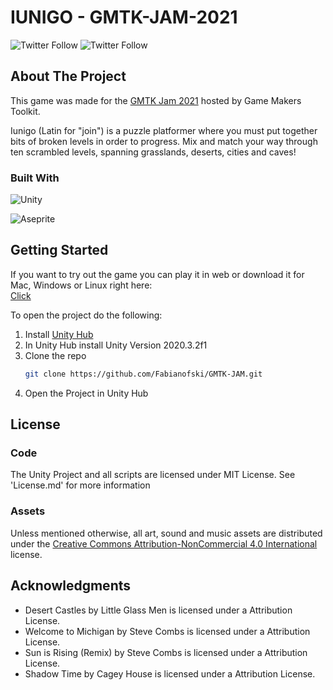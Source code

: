# IUNIGO - GMTK-JAM-2021
 
![Twitter Follow](https://img.shields.io/twitter/follow/F4B1_GameDev?style=social)
![Twitter Follow](https://img.shields.io/twitter/follow/santumerino?style=social)
 
<!-- ABOUT THE PROJECT -->
## About The Project

This game was made for the [GMTK Jam 2021](https://itch.io/jam/gmtk-2021) hosted by Game Makers Toolkit.<br/>

Iunigo (Latin for "join") is a puzzle platformer where you must put together bits of broken levels in order to progress. Mix and match your way through ten scrambled levels, spanning grasslands, deserts, cities and caves! 

### Built With

![Unity](https://img.shields.io/badge/unity-%23000000.svg?style=for-the-badge&logo=unity&logoColor=white)<br/>

![Aseprite](https://img.shields.io/badge/Aseprite-FFFFFF?style=for-the-badge&logo=Aseprite&logoColor=#7D929E)

<!-- GETTING STARTED -->
## Getting Started

If you want to try out the game you can play it in web or download it for Mac, Windows or Linux right here:<br/>
[Click](https://f4b1.itch.io/iunigo) 

To open the project do the following:
1. Install [Unity Hub](https://unity.com/download)
2. In Unity Hub install Unity Version 2020.3.2f1
3. Clone the repo
   ```sh
   git clone https://github.com/Fabianofski/GMTK-JAM.git
   ```
4. Open the Project in Unity Hub

## License

### Code
The Unity Project and all scripts are licensed under MIT License. See 'License.md' for more information

### Assets
Unless mentioned otherwise, all art, sound and music assets are distributed under the [Creative Commons Attribution-NonCommercial 4.0 International](https://creativecommons.org/licenses/by-nc/4.0/) license.

<!-- ACKNOWLEDGMENTS -->
## Acknowledgments

* Desert Castles by Little Glass Men is licensed under a Attribution License.
* Welcome to Michigan by Steve Combs is licensed under a Attribution License.
* Sun is Rising (Remix) by Steve Combs is licensed under a Attribution License.
* Shadow Time by Cagey House is licensed under a Attribution License. 
